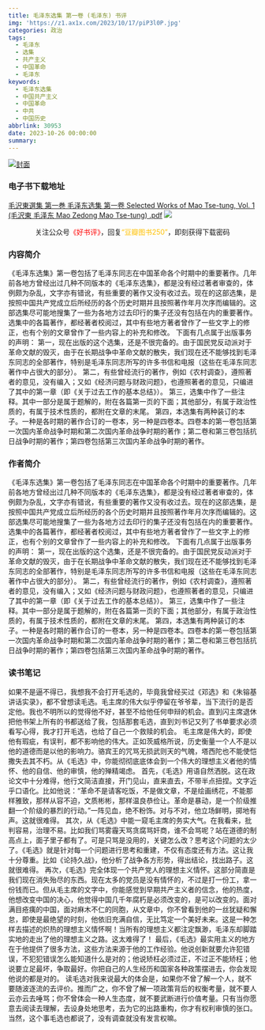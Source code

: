 ```yaml
---
title: 毛泽东选集 第一卷 (毛泽东) 书评
img: 'https://z1.ax1x.com/2023/10/17/piP3l0P.jpg'
categories: 政治
tags:
  - 毛泽东
  - 选集
  - 共产主义
  - 中国革命
  - 毛泽东
keywords:
  - 毛泽东选集
  - 中国共产主义
  - 中国革命
  - 中共
  - 中国历史
abbrlink: 30953
date: 2023-10-26 00:00:00
summary:
---
```


[![封面](https://z1.ax1x.com/2023/10/17/piP3l0P.jpg)]()
### 电子书下载地址
[毛沢東選集 第一巻 毛泽东选集 第一卷 Selected Works of Mao Tse-tung, Vol. 1 (毛沢東 毛泽东 Mao Zedong Mao Tse-tung) .pdf](https://url57.ctfile.com/f/23765157-960783594-973322)
![](https://cdn.jsdelivr.net/gh/Deep-Heart/picx-images-hosting@master/WeChat/wechat_mp_large.6xheshb4rok0.webp)
<center>关注公众号<font color="#ff0000">《好书评》</font>，回复<font color="#ffc000">“豆瓣图书250”</font>，即刻获得下载密码</center>

### 内容简介
《毛泽东选集》第一卷包括了毛泽东同志在中国革命各个时期中的重要著作。几年前各地方曾经出过几种不同版本的《毛泽东选集》，都是没有经过著者审查的，体例颇为杂乱，文字亦有错讹，有些重要的著作又没有收过去。现在的这部选集，是按照中国共产党成立后所经历的各个历史时期并且按照著作年月次序而编辑的。这部选集尽可能地搜集了一些为各地方过去印行的集子还没有包括在内的重要著作。选集中的各篇著作，都经著者校阅过，其中有些地方著者曾作了一些文字上的修正，也有个别的文章曾作了一些内容上的补充和修改。    下面有几点属于出版事务的声明：    第一，现在出版的这个选集，还是不很完备的。由于国民党反动派对于革命文献的毁灭，由于在长期战争中革命文献的散失，我们现在还不能够找到毛泽东同志的全部著作，特别是毛泽东同志所写的许多书信和电报（这些在毛泽东同志著作中占很大的部分）。    第二，有些曾经流行的著作，例如《农村调查》，遵照著者的意见，没有编入；又如《经济问题与财政问题》，也遵照著者的意见，只编进了其中的第一章（即《关于过去工作的基本总结》）。    第三，选集中作了一些注释。其中一部分是属于题解的，附在各篇第一页的下面；其他部分，有属于政治性质的，有属于技术性质的，都附在文章的末尾。    第四，本选集有两种装订的本子。一种是各时期的著作合订的一卷本，另一种是四卷本。四卷本的第一卷包括第一次国内革命战争时期和第二次国内革命战争时期的著作；第二卷和第三卷包括抗日战争时期的著作；第四卷包括第三次国内革命战争时期的著作。

### 作者简介
《毛泽东选集》第一卷包括了毛泽东同志在中国革命各个时期中的重要著作。几年前各地方曾经出过几种不同版本的《毛泽东选集》，都是没有经过著者审查的，体例颇为杂乱，文字亦有错讹，有些重要的著作又没有收过去。现在的这部选集，是按照中国共产党成立后所经历的各个历史时期并且按照著作年月次序而编辑的。这部选集尽可能地搜集了一些为各地方过去印行的集子还没有包括在内的重要著作。选集中的各篇著作，都经著者校阅过，其中有些地方著者曾作了一些文字上的修正，也有个别的文章曾作了一些内容上的补充和修改。    下面有几点属于出版事务的声明：    第一，现在出版的这个选集，还是不很完备的。由于国民党反动派对于革命文献的毁灭，由于在长期战争中革命文献的散失，我们现在还不能够找到毛泽东同志的全部著作，特别是毛泽东同志所写的许多书信和电报（这些在毛泽东同志著作中占很大的部分）。    第二，有些曾经流行的著作，例如《农村调查》，遵照著者的意见，没有编入；又如《经济问题与财政问题》，也遵照著者的意见，只编进了其中的第一章（即《关于过去工作的基本总结》）。    第三，选集中作了一些注释。其中一部分是属于题解的，附在各篇第一页的下面；其他部分，有属于政治性质的，有属于技术性质的，都附在文章的末尾。    第四，本选集有两种装订的本子。一种是各时期的著作合订的一卷本，另一种是四卷本。四卷本的第一卷包括第一次国内革命战争时期和第二次国内革命战争时期的著作；第二卷和第三卷包括抗日战争时期的著作；第四卷包括第三次国内革命战争时期的著作。

### 读书笔记
如果不是逼不得已，我想我不会打开毛选的，毕竟我曾经买过《邓选》和《朱镕基讲话实录》，都不曾想读毛选。毛主席的伟大似乎停留在爷爷辈，当下流行的是否定他。我也不明所以的觉得他不好，甚至不给他任何申辩的机会。直到闪主席退休把他书架上所有的书都送给了我，包括那套毛选，直到刘书记又列了书单要求必须看写心得，我才打开毛选，也给了自己一个救赎的机会。
毛主席是伟大的，即使他有瑕疵，有误判，都不影响他的伟大。正如茨威格所说，历史衡量一个人不是以他的道德而是以他的影响力。骆宾王的咒骂无损武则天的气魄，塔西陀也不能使恺撒失去其不朽。从《毛选》中，你能彻彻底底体会到一个伟大的理想主义者他的情怀、他的自信、他的审慎，他的殚精竭虑。
首先，《毛选》用语自然洒脱。这在政论文中十分难得，他行文简洁直接，开门见山，直来直去，不带半点扭捏。文字近乎口语化。比如他说：“革命不是请客吃饭，不是做文章，不是绘画绣花，不能那样雅致，那样从容不迫，文质彬彬，那样温良恭俭让。革命是暴动，是一个阶级推翻一个阶级的暴烈的行动。”一阵见血，绝不粉饰。对与不对，他立场鲜明，掷地有声。这就很难得。
其次，从《毛选》中能一窥毛主席的务实大气。在我看来，批判容易，治理不易。比如我们骂雾霾天骂贪腐骂奸商，谁不会骂呢？站在道德的制高点上，面子里子都有了。可是只骂是没用的，关键怎么改？思考这个问题的太少了。《毛选》就是针对每一个问题进行思考和重建，不仅有态度还有方法。这让我十分尊重。比如《论持久战》，他分析了战争各方形势，得出结论，找出路子。这就很难得。
再次，《毛选》完全体现一个共产党人的理想主义情怀。这部分简直是我们现在消失殆尽的东西。现在太多的党员是没有情怀的，不过是打一份工，拿一份钱而已。但从毛主席的文字中，你能感觉到早期共产主义者的信念，他的热度，他想改变中国的决心，他觉得中国几千年腐朽是必须改变的，是可以改变的。面对满目疮痍的中国，面对麻木不仁的同胞，从文章中，你不曾看到他的一丝犹疑和懈怠，即使是最绝望的时刻，他依旧充满自信，无比笃定一个美好未来。这是一种怎样去描述的炽热的理想主义情怀啊！当所有的理想主义都注定飘渺，毛泽东却脚踏实地的走出了他的理想主义之路。这太难得了！
最后，《毛选》最实用主义的地方在于他提供了很多方法，这些方法来源于他的工作经验。他说创新就要允许犯错误，不犯犯错误怎么能知道什么是对的；他说矫枉必须过正，不过正不能矫枉；他说要立足最坏，争取最好。你把自己的人生经历和国家各种政策摆进去，你会发现他说的都是对的。
读毛选对我来说最大的体会是，如果你不曾了解一个人，就不要随波逐流的去评价。推而广之，你不曾了解一项政策背后的权衡考量，就不要人云亦云去唾骂；你不曾体会一种人生态度，就不要武断进行价值考量。只有当你愿意去阅读去理解，去设身处地思考，去为它的出路重构，你才有权利审慎的张口。当然，这个事毛选也都说了，没有调查就没有发言权嘛。
